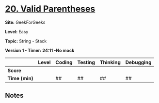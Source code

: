 # [20. Valid Parentheses](https://leetcode.com/problems/valid-parentheses/description/)

**Site:** GeekForGeeks

**Level:** Easy 

**Topic:** String - Stack

**Version 1 - Timer: 24:11 -No mock**

|           | Level | Coding | Testing | Thinking | Debugging  |
|-----------|-------|--------|---------|----------|------------|
| **Score** |      |      |        |        |         |
| **Time (min)** | | ## | ## | ## | ## |

**Notes**
-